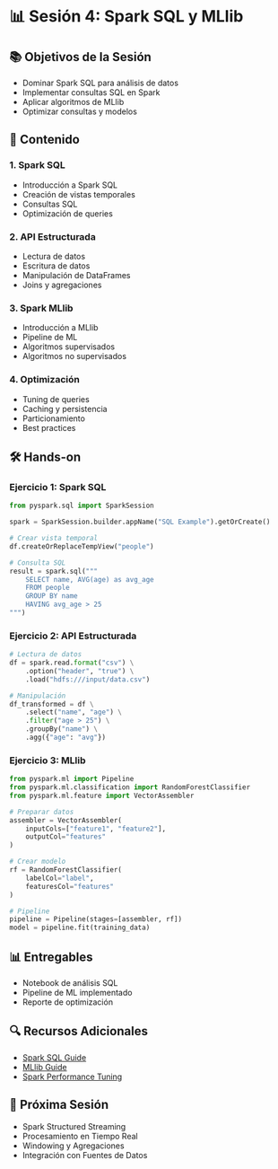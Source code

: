 # 📊 Sesión 4: Spark SQL y MLlib

## 📚 Objetivos de la Sesión
- Dominar Spark SQL para análisis de datos
- Implementar consultas SQL en Spark
- Aplicar algoritmos de MLlib
- Optimizar consultas y modelos

## 🎯 Contenido

### 1. Spark SQL
- Introducción a Spark SQL
- Creación de vistas temporales
- Consultas SQL
- Optimización de queries

### 2. API Estructurada
- Lectura de datos
- Escritura de datos
- Manipulación de DataFrames
- Joins y agregaciones

### 3. Spark MLlib
- Introducción a MLlib
- Pipeline de ML
- Algoritmos supervisados
- Algoritmos no supervisados

### 4. Optimización
- Tuning de queries
- Caching y persistencia
- Particionamiento
- Best practices

## 🛠️ Hands-on

### Ejercicio 1: Spark SQL
```python
from pyspark.sql import SparkSession

spark = SparkSession.builder.appName("SQL Example").getOrCreate()

# Crear vista temporal
df.createOrReplaceTempView("people")

# Consulta SQL
result = spark.sql("""
    SELECT name, AVG(age) as avg_age
    FROM people
    GROUP BY name
    HAVING avg_age > 25
""")
```

### Ejercicio 2: API Estructurada
```python
# Lectura de datos
df = spark.read.format("csv") \
    .option("header", "true") \
    .load("hdfs:///input/data.csv")

# Manipulación
df_transformed = df \
    .select("name", "age") \
    .filter("age > 25") \
    .groupBy("name") \
    .agg({"age": "avg"})
```

### Ejercicio 3: MLlib
```python
from pyspark.ml import Pipeline
from pyspark.ml.classification import RandomForestClassifier
from pyspark.ml.feature import VectorAssembler

# Preparar datos
assembler = VectorAssembler(
    inputCols=["feature1", "feature2"],
    outputCol="features"
)

# Crear modelo
rf = RandomForestClassifier(
    labelCol="label",
    featuresCol="features"
)

# Pipeline
pipeline = Pipeline(stages=[assembler, rf])
model = pipeline.fit(training_data)
```

## 📊 Entregables
- Notebook de análisis SQL
- Pipeline de ML implementado
- Reporte de optimización

## 🔍 Recursos Adicionales
- [Spark SQL Guide](https://spark.apache.org/docs/latest/sql-programming-guide.html)
- [MLlib Guide](https://spark.apache.org/docs/latest/ml-guide.html)
- [Spark Performance Tuning](https://spark.apache.org/docs/latest/tuning.html)

## 🎯 Próxima Sesión
- Spark Structured Streaming
- Procesamiento en Tiempo Real
- Windowing y Agregaciones
- Integración con Fuentes de Datos 